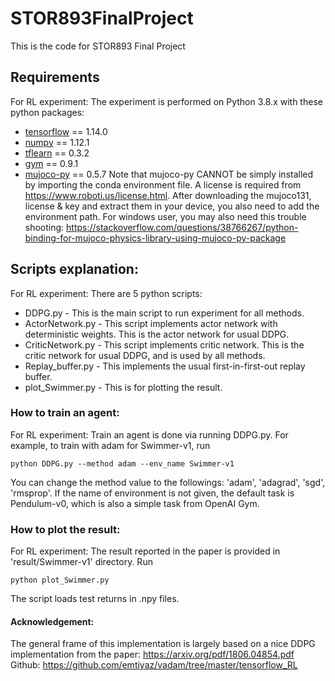 # STOR893FinalProject
This is the code for STOR893 Final Project

## Requirements
For RL experiment:
The experiment is performed on Python 3.8.x with these python packages:
* [tensorflow](https://github.com/tensorflow/tensorflow) == 1.14.0
* [numpy](http://www.numpy.org/) == 1.12.1
* [tflearn](http://tflearn.org/) == 0.3.2
* [gym](https://github.com/openai/gym) == 0.9.1
* [mujoco-py](https://github.com/openai/mujoco-py) == 0.5.7
Note that mujoco-py CANNOT be simply installed by importing the conda environment file. A license is required from https://www.roboti.us/license.html. After downloading the mujoco131, license & key and extract them in your device, you also need to add the environment path. For windows user, you may also need this trouble shooting: https://stackoverflow.com/questions/38766267/python-binding-for-mujoco-physics-library-using-mujoco-py-package

## Scripts explanation:
For RL experiment:
There are 5 python scripts:
* DDPG.py - This is the main script to run experiment for all methods.
* ActorNetwork.py - This script implements actor network with deterministic weights. This is the actor network for usual DDPG.
* CriticNetwork.py - This script implements critic network. This is the critic network for usual DDPG, and is used by all methods.
* Replay_buffer.py - This implements the usual first-in-first-out replay buffer.
* plot_Swimmer.py - This is for plotting the result. 

### How to train an agent:
For RL experiment:
Train an agent is done via running DDPG.py.
For example, to train with adam for Swimmer-v1, run
```
python DDPG.py --method adam --env_name Swimmer-v1
```
You can change the method value to the followings: 'adam', 'adagrad', 'sgd', 'rmsprop'.
If the name of environment is not given, the default task is Pendulum-v0, which is also a simple task from OpenAI Gym.

### How to plot the result:
For RL experiment:
The result reported in the paper is provided in 'result/Swimmer-v1' directory.
Run
```
python plot_Swimmer.py
```
The script loads test returns in .npy files.

#### Acknowledgement:
The general frame of this implementation is largely based on a nice DDPG implementation from the paper: https://arxiv.org/pdf/1806.04854.pdf
Github: https://github.com/emtiyaz/vadam/tree/master/tensorflow_RL
